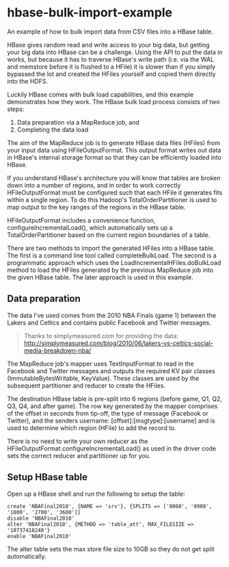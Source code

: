 hbase-bulk-import-example
====================

An example of how to bulk import data from CSV files into a HBase table.

HBase gives random read and write access to your big data, but getting your big data into HBase can be a challenge. Using the API to put the data in works, but because it has to traverse HBase's write path (i.e. via the WAL and memstore before it is flushed to a HFile) it is slower than if you simply bypassed the lot and created the HFiles yourself and copied them directly into the HDFS.

Luckily HBase comes with bulk load capabilities, and this example demonstrates how they work. The HBase bulk load process consists of two steps:

1. Data preparation via a MapReduce job, and
2. Completing the data load

The aim of the MapReduce job is to generate HBase data files (HFiles) from your input data using HFileOutputFormat. This output format writes out data in HBase's internal storage format so that they can be efficiently loaded into HBase.

If you understand HBase's architecture you will know that tables are broken down into a number of regions, and in order to work correctly HFileOutputFormat must be configured such that each HFile it generates fits within a single region. To do this Hadoop's TotalOrderPartitioner is used to map output to the key ranges of the regions in the HBase table.

HFileOutputFormat includes a convenience function, configureIncrementalLoad(), which automatically sets up a TotalOrderPartitioner based on the current region boundaries of a table.

There are two methods to import the generated HFiles into a HBase table. The first is a command line tool called completeBulkLoad. The second is a programmatic approach which uses the LoadIncrementalHFiles.doBulkLoad method to load the HFiles generated by the previous MapReduce job into the given HBase table. The later approach is used in this example.

Data preparation
-------------

The data I've used comes from the 2010 NBA Finals (game 1) between the Lakers and Celtics and contains public Facebook and Twitter messages.

> Thanks to simplymeasured.com for providing the data: http://simplymeasured.com/blog/2010/06/lakers-vs-celtics-social-media-breakdown-nba/

The MapReduce job's mapper uses TextInputFormat to read in the Facebook and Twitter messages and outputs the required KV pair classes (ImmutableBytesWritable, KeyValue). These classes are used by the subsequent partitioner and reducer to create the HFiles.

The destination HBase table is pre-split into 6 regions (before game, Q1, Q2, Q3, Q4, and after game). The row key generated by the mapper comprises of the offset in seconds from tip-off, the type of message (Facebook or Twitter), and the senders username: [offset]:[msgtype]:[username] and is used to determine which region (HFile) to add the record to.

There is no need to write your own reducer as the HFileOutputFormat.configureIncrementalLoad() as used in the driver code sets the correct reducer and partitioner up for you.

Setup HBase table
-------------

Open up a HBase shell and run the following to setup the table:

	create 'NBAFinal2010', {NAME => 'srv'}, {SPLITS => ['0000', '0900', '1800', '2700', '3600']} 
	disable 'NBAFinal2010' 
	alter 'NBAFinal2010', {METHOD => 'table_att', MAX_FILESIZE => '10737418240'} 
	enable 'NBAFinal2010'

The alter table sets the max store file size to 10GB so they do not get split automatically.